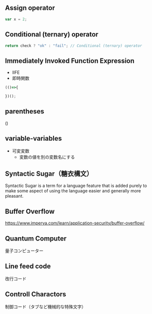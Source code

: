 ## Assign operator

```js
var x = 2;
```

## Conditional (ternary) operator

``` js
return check ? "ok" : "fail"; // Conditional (ternary) operator
```

## Immediately Invoked Function Expression

- IIFE
- 即時関数

``` js
(()=>{

})();
```

## parentheses 

()

## variable-variables

- 可変変数
    - 変数の値を別の変数名にする

## Syntactic Sugar（糖衣構文）

Syntactic Sugar is a term for a language feature that is added purely to make some aspect of using the language easier and generally more pleasant.

## Buffer Overflow

https://www.imperva.com/learn/application-security/buffer-overflow/

## Quantum Computer

量子コンピューター

## Line feed code

改行コード

## Controll Charactors

制御コード（タブなど機械的な特殊文字）